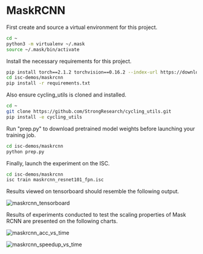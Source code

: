 # MaskRCNN

First create and source a virtual environment for this project.

```bash
cd ~
python3 -m virtualenv ~/.mask
source ~/.mask/bin/activate
```

Install the necessary requirements for this project.

```bash
pip install torch==2.1.2 torchvision==0.16.2 --index-url https://download.pytorch.org/whl/cu118
cd isc-demos/maskrcnn
pip install -r requirements.txt
```

Also ensure cycling_utils is cloned and installed.

```bash
cd ~
git clone https://github.com/StrongResearch/cycling_utils.git
pip install -e cycling_utils
```

Run "prep.py" to download pretrained model weights before launching your training job.

```bash
cd isc-demos/maskrcnn
python prep.py
```

Finally, launch the experiment on the ISC.

```bash
cd isc-demos/maskrcnn
isc train maskrcnn_resnet101_fpn.isc
```

Results viewed on tensorboard should resemble the following output.

![maskrcnn_tensorboard](https://github.com/StrongResearch/isc-demos/blob/adam-maskimages/maskrcnn/tensorboard.png)

Results of experiments conducted to test the scaling properties of Mask RCNN are presented on the following charts.

![maskrcnn_acc_vs_time](https://github.com/StrongResearch/isc-demos/blob/adam-maskimages/maskrcnn/acc_vs_time.png)

![maskrcnn_speedup_vs_time](https://github.com/StrongResearch/isc-demos/blob/adam-maskimages/maskrcnn/speedup_vs_time.png)
